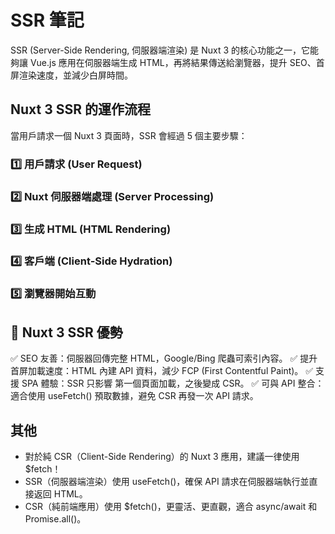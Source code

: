 # SSR 筆記

SSR (Server-Side Rendering, 伺服器端渲染) 是 Nuxt 3 的核心功能之一，它能夠讓 Vue.js 應用在伺服器端生成 HTML，再將結果傳送給瀏覽器，提升 SEO、首屏渲染速度，並減少白屏時間。

## Nuxt 3 SSR 的運作流程

當用戶請求一個 Nuxt 3 頁面時，SSR 會經過 5 個主要步驟：

### 1️⃣ 用戶請求 (User Request)

### 2️⃣ Nuxt 伺服器端處理 (Server Processing)

### 3️⃣ 生成 HTML (HTML Rendering)

### 4️⃣ 客戶端 (Client-Side Hydration)

### 5️⃣ 瀏覽器開始互動

## 🚀 Nuxt 3 SSR 優勢

✅ SEO 友善：伺服器回傳完整 HTML，Google/Bing 爬蟲可索引內容。
✅ 提升首屏加載速度：HTML 內建 API 資料，減少 FCP (First Contentful Paint)。
✅ 支援 SPA 體驗：SSR 只影響 第一個頁面加載，之後變成 CSR。
✅ 可與 API 整合：適合使用 useFetch() 預取數據，避免 CSR 再發一次 API 請求。

## 其他

- 對於純 CSR（Client-Side Rendering）的 Nuxt 3 應用，建議一律使用 $fetch！
- SSR（伺服器端渲染）使用 useFetch()，確保 API 請求在伺服器端執行並直接返回 HTML。
- CSR（純前端應用）使用 $fetch()，更靈活、更直觀，適合 async/await 和 Promise.all()。
